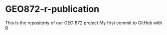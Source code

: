 # GEO872-r-publication
This is the repositoriy of our GEO 872 project
My first commit to GitHub with R
